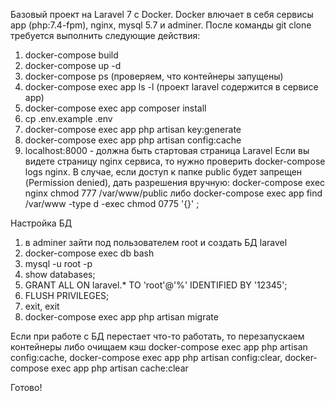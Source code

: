 Базовый проект на Laravel 7 с Docker.
Docker влючает в себя сервисы app (php:7.4-fpm), nginx, mysql 5.7 и adminer.
После команды git clone требуется выполнить следующие действия:
1. docker-compose build
2. docker-compose up -d
3. docker-compose ps  (проверяем, что контейнеры запущены)
4. docker-compose exec app ls -l (проект laravel содержится в сервисе app)
5. docker-compose exec app composer install
6. cp .env.example .env
7. docker-compose exec app php artisan key:generate
8. docker-compose exec app php artisan config:cache
9. localhost:8000 - должна быть стартовая страница Laravel
Если вы видете страницу nginx сервиса, то нужно проверить docker-compose logs nginx.
В случае, если доступ к папке public будет запрещен (Permission denied), дать разрешения вручную:
docker-compose exec nginx chmod 777 /var/www/public либо docker-compose exec app find /var/www -type d -exec chmod 0775 '{}' \;

Настройка БД
1. в adminer зайти под пользователем root и создать БД laravel
1. docker-compose exec db bash
2. mysql -u root -p
3. show databases;
4. GRANT ALL ON laravel.* TO 'root'@'%' IDENTIFIED BY '12345';
5. FLUSH PRIVILEGES;
6. exit, exit
7. docker-compose exec app php artisan migrate

Если при работе с БД перестает что-то работать, то перезапускаем контейнеры либо очищаем кэш
docker-compose exec app php artisan config:cache, docker-compose exec app php artisan config:clear, 
docker-compose exec app php artisan cache:clear

Готово! 
